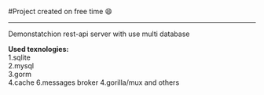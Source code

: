 #Project created on free time :smile:
____
Demonstatchion rest-api server with use multi database  

**Used texnologies:**  
1.sqlite  
2.mysql  
3.gorm  
4.cache
6.messages broker 
4.gorilla/mux and others  
